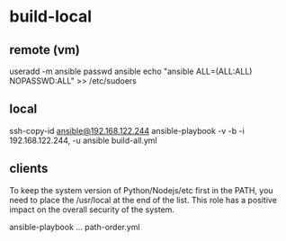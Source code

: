 # build-local

## remote (vm)

useradd -m ansible
passwd ansible
echo "ansible ALL=(ALL:ALL) NOPASSWD:ALL" >> /etc/sudoers

## local

ssh-copy-id  ansible@192.168.122.244
ansible-playbook -v -b -i 192.168.122.244, -u ansible build-all.yml

## clients

To keep the system version of Python/Nodejs/etc first in the PATH, you need to place the /usr/local at the end of the list. This role has a positive impact on the overall security of the system.

ansible-playbook ... path-order.yml